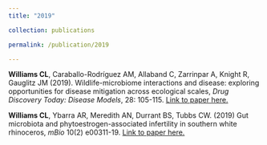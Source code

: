 ```yaml
---
title: "2019"

collection: publications

permalink: /publication/2019

---
```


<b>Williams CL</b>, Caraballo-Rodríguez AM, Allaband C, Zarrinpar A, Knight R, Gauglitz JM (2019). Wildlife-microbiome interactions and disease: exploring opportunities for disease mitigation across ecological scales, <i>Drug Discovery Today: Disease Models</i>, 28: 105-115. [Link to paper here.](https://doi.org/10.1016/j.ddmod.2019.08.012)

<b>Williams CL</b>, Ybarra AR, Meredith AN, Durrant BS, Tubbs CW. (2019) Gut microbiota and
phytoestrogen-associated infertility in southern white rhinoceros, <i>mBio</i> 10(2) e00311-19. [Link to paper here.](https://journals.asm.org/doi/10.1128/mbio.00311-19)

